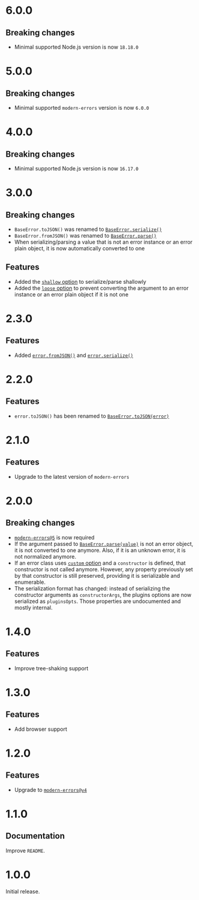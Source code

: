 # 6.0.0

## Breaking changes

- Minimal supported Node.js version is now `18.18.0`

# 5.0.0

## Breaking changes

- Minimal supported `modern-errors` version is now `6.0.0`

# 4.0.0

## Breaking changes

- Minimal supported Node.js version is now `16.17.0`

# 3.0.0

## Breaking changes

- `BaseError.toJSON()` was renamed to
  [`BaseError.serialize()`](README.md#baseerrorserializeerror)
- `BaseError.fromJSON()` was renamed to
  [`BaseError.parse()`](README.md#baseerrorparseerrorobject)
- When serializing/parsing a value that is not an error instance or an error
  plain object, it is now automatically converted to one

## Features

- Added the [`shallow` option](README.md#shallow) to serialize/parse shallowly
- Added the [`loose` option](README.md#loose) to prevent converting the argument
  to an error instance or an error plain object if it is not one

# 2.3.0

## Features

- Added [`error.fromJSON()`](README.md#baseerrorfromjsonerrorobject) and
  [`error.serialize()`](README.md#baseerrorserializevalue)

# 2.2.0

## Features

- `error.toJSON()` has been renamed to
  [`BaseError.toJSON(error)`](README.md#baseerrortojsonerror)

# 2.1.0

## Features

- Upgrade to the latest version of `modern-errors`

# 2.0.0

## Breaking changes

- [`modern-errors@5`](https://github.com/ehmicky/modern-errors/releases/tag/5.0.0)
  is now required
- If the argument passed to
  [`BaseError.parse(value)`](README.md#baseerrorparseerrorobject) is not an
  error object, it is not converted to one anymore. Also, if it is an unknown
  error, it is not normalized anymore.
- If an error class uses
  [`custom` option](https://github.com/ehmicky/modern-errors#-custom-logic) and
  a `constructor` is defined, that constructor is not called anymore. However,
  any property previously set by that constructor is still preserved, providing
  it is serializable and enumerable.
- The serialization format has changed: instead of serializing the constructor
  arguments as `constructorArgs`, the plugins options are now serialized as
  `pluginsOpts`. Those properties are undocumented and mostly internal.

# 1.4.0

## Features

- Improve tree-shaking support

# 1.3.0

## Features

- Add browser support

# 1.2.0

## Features

- Upgrade to
  [`modern-errors@v4`](https://github.com/ehmicky/modern-errors/releases/tag/4.0.0)

# 1.1.0

## Documentation

Improve `README`.

# 1.0.0

Initial release.
